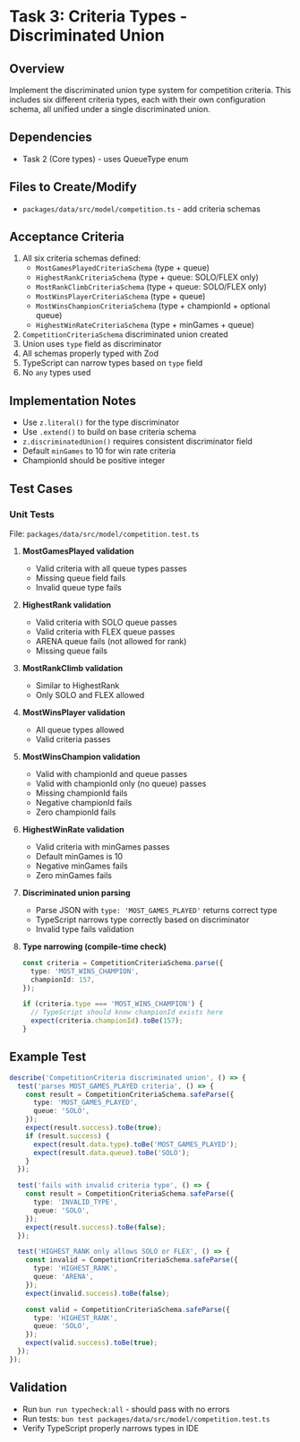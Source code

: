 # Task 3: Criteria Types - Discriminated Union

## Overview
Implement the discriminated union type system for competition criteria. This includes six different criteria types, each with their own configuration schema, all unified under a single discriminated union.

## Dependencies
- Task 2 (Core types) - uses QueueType enum

## Files to Create/Modify
- `packages/data/src/model/competition.ts` - add criteria schemas

## Acceptance Criteria
1. All six criteria schemas defined:
   - `MostGamesPlayedCriteriaSchema` (type + queue)
   - `HighestRankCriteriaSchema` (type + queue: SOLO/FLEX only)
   - `MostRankClimbCriteriaSchema` (type + queue: SOLO/FLEX only)
   - `MostWinsPlayerCriteriaSchema` (type + queue)
   - `MostWinsChampionCriteriaSchema` (type + championId + optional queue)
   - `HighestWinRateCriteriaSchema` (type + minGames + queue)
2. `CompetitionCriteriaSchema` discriminated union created
3. Union uses `type` field as discriminator
4. All schemas properly typed with Zod
5. TypeScript can narrow types based on `type` field
6. No `any` types used

## Implementation Notes
- Use `z.literal()` for the type discriminator
- Use `.extend()` to build on base criteria schema
- `z.discriminatedUnion()` requires consistent discriminator field
- Default `minGames` to 10 for win rate criteria
- ChampionId should be positive integer

## Test Cases

### Unit Tests
File: `packages/data/src/model/competition.test.ts`

1. **MostGamesPlayed validation**
   - Valid criteria with all queue types passes
   - Missing queue field fails
   - Invalid queue type fails

2. **HighestRank validation**
   - Valid criteria with SOLO queue passes
   - Valid criteria with FLEX queue passes
   - ARENA queue fails (not allowed for rank)
   - Missing queue fails

3. **MostRankClimb validation**
   - Similar to HighestRank
   - Only SOLO and FLEX allowed

4. **MostWinsPlayer validation**
   - All queue types allowed
   - Valid criteria passes

5. **MostWinsChampion validation**
   - Valid with championId and queue passes
   - Valid with championId only (no queue) passes
   - Missing championId fails
   - Negative championId fails
   - Zero championId fails

6. **HighestWinRate validation**
   - Valid criteria with minGames passes
   - Default minGames is 10
   - Negative minGames fails
   - Zero minGames fails

7. **Discriminated union parsing**
   - Parse JSON with `type: 'MOST_GAMES_PLAYED'` returns correct type
   - TypeScript narrows type correctly based on discriminator
   - Invalid type fails validation

8. **Type narrowing (compile-time check)**
   ```typescript
   const criteria = CompetitionCriteriaSchema.parse({
     type: 'MOST_WINS_CHAMPION',
     championId: 157,
   });
   
   if (criteria.type === 'MOST_WINS_CHAMPION') {
     // TypeScript should know championId exists here
     expect(criteria.championId).toBe(157);
   }
   ```

## Example Test
```typescript
describe('CompetitionCriteria discriminated union', () => {
  test('parses MOST_GAMES_PLAYED criteria', () => {
    const result = CompetitionCriteriaSchema.safeParse({
      type: 'MOST_GAMES_PLAYED',
      queue: 'SOLO',
    });
    expect(result.success).toBe(true);
    if (result.success) {
      expect(result.data.type).toBe('MOST_GAMES_PLAYED');
      expect(result.data.queue).toBe('SOLO');
    }
  });

  test('fails with invalid criteria type', () => {
    const result = CompetitionCriteriaSchema.safeParse({
      type: 'INVALID_TYPE',
      queue: 'SOLO',
    });
    expect(result.success).toBe(false);
  });

  test('HIGHEST_RANK only allows SOLO or FLEX', () => {
    const invalid = CompetitionCriteriaSchema.safeParse({
      type: 'HIGHEST_RANK',
      queue: 'ARENA',
    });
    expect(invalid.success).toBe(false);

    const valid = CompetitionCriteriaSchema.safeParse({
      type: 'HIGHEST_RANK',
      queue: 'SOLO',
    });
    expect(valid.success).toBe(true);
  });
});
```

## Validation
- Run `bun run typecheck:all` - should pass with no errors
- Run tests: `bun test packages/data/src/model/competition.test.ts`
- Verify TypeScript properly narrows types in IDE

